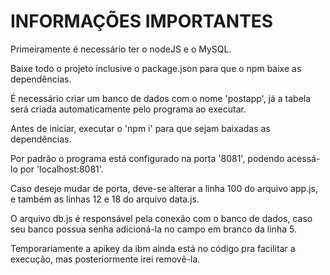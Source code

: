 # INFORMAÇÕES IMPORTANTES

Primeiramente é necessário ter o nodeJS e o MySQL.

Baixe todo o projeto inclusive o package.json para que o npm baixe as dependências.

É necessário criar um banco de dados com o nome 'postapp', já a tabela será criada automaticamente pelo programa ao executar.

Antes de iniciar, executar o 'npm i' para que sejam baixadas as dependências.

Por padrão o programa está configurado na porta '8081', podendo acessá-lo por 'localhost:8081'.

Caso deseje mudar de porta, deve-se alterar a linha 100 do arquivo app.js, e também as linhas 12 e 18 do arquivo data.js.

O arquivo db.js é responsável pela conexão com o banco de dados, caso seu banco possua senha adicioná-la no campo em branco da linha 5.

Temporariamente a apikey da ibm ainda está no código pra facilitar a execução, mas posteriormente irei removê-la.
